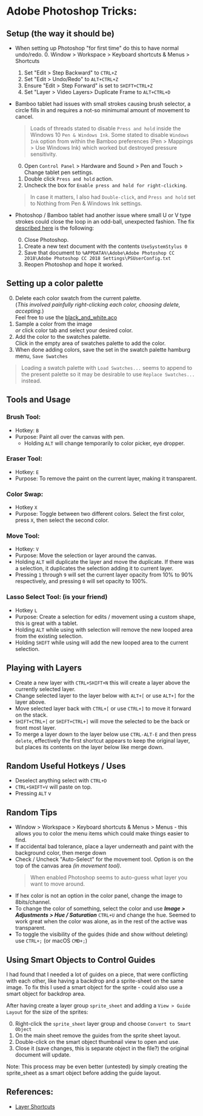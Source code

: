 # Adobe Photoshop Tricks:

## Setup (the way it should be)
- When setting up Photoshop "for first time" do this to have normal undo/redo.
  0. Window > Workspace > Keyboard shortcuts & Menus > Shortcuts
  1. Set "Edit > Step Backward" to `CTRL+Z`
  2. Set "Edit > Undo/Redo" to `ALT+CTRL+Z`
  3. Ensure "Edit > Step Forward" is set to `SHIFT+CTRL+Z`
  4. Set "Layer > Video Layers> Duplicate Frame to `ALT+CTRL+D`

- Bamboo tablet had issues with small strokes causing brush selector, a circle fills in and requires a not-so minimumal amount of movement to cancel.
  > Loads of threads stated to disable `Press and hold` inside the Windows 10 `Pen & Windows Ink`. Some stated to disable `Windows Ink` option from within the Bamboo preferences (Pen > Mappings > Use Windows Ink) which worked but destroyed pressure sensitivity.

  0. Open `Control Panel` > Hardware and Sound > Pen and Touch > Change tablet pen settings.
  1. Double click `Press and hold` action.
  2. Uncheck the box for `Enable press and hold for right-clicking`.

  > In case it matters, I also had `Double-click`, and `Press and hold` set to Nothing from Pen & Windows Ink settings.
- Photoshop / Bamboo tablet had another issue where small U or V type strokes could close the loop in an odd-ball, unexpected fashion. The fix [described here](https://forums.adobe.com/thread/1863501) is the following:

  0. Close Photoshop.
  1. Create a new text document with the contents `UseSystemStylus 0`
  2. Save that document to `%APPDATA%\Adobe\Adobe Photoshop CC 2018\Adobe Photoshop CC 2018 Settings\PSUserConfig.txt`
  3. Reopen Photoshop and hope it worked.

## Setting up a color palette
0. Delete each color swatch from the current palette.  
(_This involved painfully right-clicking each color, choosing delete, accepting._)  
Feel free to use the [black_and_white.aco](../config/adobe_photoshop/black_and_white.aco)
1. Sample a color from the image  
_or_ click color tab and select your desired color.
2. Add the color to the swatches palette.  
Click in the empty area of swatches palette to add the color.
3. When done adding colors, save the set in the swatch palette hamburg menu, `Save Swatches`

> Loading a swatch palette with `Load Swatches...` seems to append to the present palette so it may be desirable to use `Replace Swatches...` instead.

## Tools and Usage

### Brush Tool:
- Hotkey: `B`
- Purpose: Paint all over the canvas with pen.
	- Holding `ALT` will change temporarily to color picker, eye dropper.

### Eraser Tool:
- Hotkey: `E`
- Purpose: To remove the paint on the current layer, making it transparent.

### Color Swap:
- Hotkey `X`
- Purpose: Toggle between two different colors. Select the first color, press `X`, then select the second color.

### Move Tool:
- Hotkey: `V`
- Purpose: Move the selection or layer around the canvas.
- Holding `ALT` will duplicate the layer and move the duplicate. If there was a selection, it duplicates the selection adding it to current layer.
- Pressing `1` through `9` will set the current layer opacity from 10% to 90% respectively, and pressing `0` will set opacity to 100%.

### Lasso Select Tool: (is your friend)
- Hotkey `L`
- Purpose: Create a selection for edits / movement using a custom shape, this is great with a tablet.
- Holding `ALT` while using with selection will remove the new looped area from the existing selection.
- Holding `SHIFT` while using will add the new looped area to the current selection.

## Playing with Layers
- Create a new layer with `CTRL+SHIFT+N` this will create a layer above the currently selected layer.
- Change selected layer to the layer below with `ALT+[` or use `ALT+]` for the layer above.
- Move selected layer back with `CTRL+[` or use `CTRL+]` to move it forward on the stack.
- `SHIFT+CTRL+[` or `SHIFT+CTRL+]` will move the selected to be the back or front most layer.
- To merge a layer down to the layer below use `CTRL-ALT-E` and then press `delete`, effectively the first shortcut appears to keep the original layer, but places its contents on the layer below like merge down.


## Random Useful Hotkeys / Uses
- Deselect anything select with `CTRL+D`
- `CTRL+SHIFT+V` will paste on top.
- Pressing `ALT` v

## Random Tips
- Window > Workspace > Keyboard shortcuts & Menus > Menus - this allows you to color the menu items which could make things easier to find.
- If accidental bad tolerance, place a layer underneath and paint with the background color, then merge down
- Check / Uncheck "Auto-Select" for the movement tool. Option is on the top of the canvas area _(in movement tool)_.
	> When enabled Photoshop seems to auto-guess what layer you want to move around.
- If hex color is not an option in the color panel, change the image to 8bits/channel.
- To change the color of something, select the color and use **_Image > Adjustments > Hue / Saturation_** `CTRL+U` and change the hue. Seemed to work great when the color was alone, as in the rest of the active was transparent.
- To toggle the visibility of the guides (hide and show without deleting) use `CTRL+;` (or macOS `CMD+;`)

## Using Smart Objects to Control Guides

I had found that I needed a lot of guides on a piece, that were conflicting with each other, like having a backdrop and a sprite-sheet on the same image. To fix this I used a smart object for the sprite - could also use a smart object for backdrop area.

After having create a layer group `sprite_sheet` and adding a `View > Guide Layout` for the size of the sprites:

0. Right-click the `sprite_sheet` layer group and choose `Convert to Smart Object`
1. On the main sheet remove the guides from the sprite sheet layout.
2. Double-click on the smart object thumbnail view to open and use.
3. Close it (save changes, this is separate object in the file?) the original document will update.

Note: This process may be even better (untested) by simply creating the sprite_sheet as a smart object before adding the guide layout.


## References:
- [Layer Shortcuts](https://www.sitepoint.com/speed-up-your-photoshop-work-with-layer-shortcuts/)
